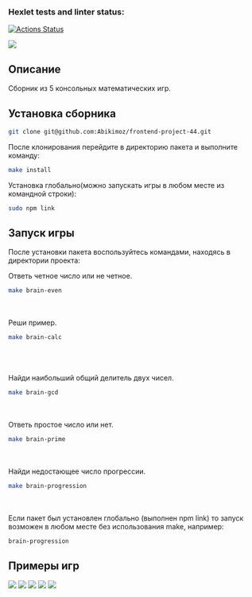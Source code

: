 ### Hexlet tests and linter status:
[![Actions Status](https://github.com/Abikimoz/frontend-project-44/workflows/hexlet-check/badge.svg)](https://github.com/Abikimoz/frontend-project-44/actions)

<a href="https://codeclimate.com/github/Abikimoz/frontend-project-44/maintainability"><img src="https://api.codeclimate.com/v1/badges/299334feb4f050cf8111/maintainability" /></a>

## Описание

Сборник из 5 консольных математических игр.

## Установка сборника 

```bash
git clone git@github.com:Abikimoz/frontend-project-44.git
```
После клонирования перейдите в директорию пакета и выполните команду:
```bash
make install
```
Установка глобально(можно запускать игры в любом месте из командной строки):

```bash
sudo npm link
```

## Запуск игры

После установки пакета воспользуйтесь командами, находясь в директории проекта:

Ответь четное число или не четное.  
```bash
make brain-even
``` 
<br /><br />
Реши пример.  
```bash
make brain-calc
``` 
<br /><br />  
Найди наибольший общий делитель двух чисел.  
```bash
make brain-gcd
``` 
<br /><br />
Ответь простое число или нет.  
```bash
make brain-prime
``` 
<br /><br /> 
Найди недостающее число прогрессии.  
```bash
make brain-progression
``` 
<br /><br />
Если пакет был установлен глобально (выполнен npm link) то запуск возможен в любом месте без использования make, например:
```bash
brain-progression
``` 

## Примеры игр

<a href="https://asciinema.org/a/549947" target="_blank"><img src="https://asciinema.org/a/549947.svg" /></a>
<a href="https://asciinema.org/a/NX5dzxhjRL7TRKh9qxS2udDXT" target="_blank"><img src="https://asciinema.org/a/NX5dzxhjRL7TRKh9qxS2udDXT.svg" /></a>
<a href="https://asciinema.org/a/sCwQVt24akm8LGTqAFhNEL8wL" target="_blank"><img src="https://asciinema.org/a/sCwQVt24akm8LGTqAFhNEL8wL.svg" /></a>
<a href="https://asciinema.org/a/7x70UrsgsmVeO7fF7RAnBFgUr" target="_blank"><img src="https://asciinema.org/a/7x70UrsgsmVeO7fF7RAnBFgUr.svg" /></a>
<a href="https://asciinema.org/a/U3k2bgEHiPzqUlXFmhSSNmcU7" target="_blank"><img src="https://asciinema.org/a/U3k2bgEHiPzqUlXFmhSSNmcU7.svg" /></a>